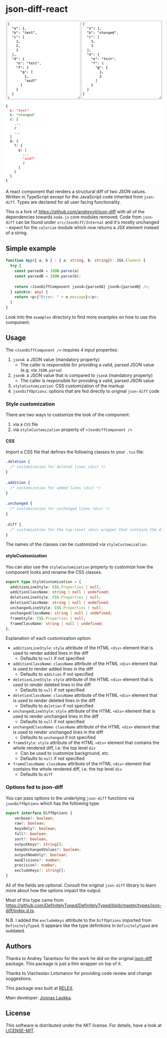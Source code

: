 # json-diff-react

![Example of the React component](example.png)

A react component that renders a structural diff of two JSON values. Written
in TypeScript except for the JavaScript code inherited from `json-diff`.
Types are declared for all user facing functionality.

This is a fork of https://github.com/andreyvit/json-diff with all of the
dependencies towards `node.js` core modules removed. Code from `json-diff` can
be found under `src/JsonDiff/Internal` and it's mostly unchanged - expect for
the `colorize` module which now returns a JSX element instead of a string.

## Simple example

``` typescript
function App({ a, b } : { a: string, b: string}): JSX.Element {
  try {
    const parsedA = JSON.parse(a)
    const parsedB = JSON.parse(b);

    return <JsonDiffComponent jsonA={parsedA} jsonB={parsedB} />;
  } catch(e: any) {
    return <p>{"Error: " + e.message}</p>;
  }
}
```

Look into the `examples` directory to find more examples on how to use this
component.

## Usage

The `<JsonDiffComponent />` requires 4 input properties:

1. `jsonA`: a JSON value (mandatory property)
   - The caller is responsible for providing a valid, parsed JSON value (e.g. via `JSON.parse`)
2. `jsonB`: a JSON value that is compared to `jsonA` (mandatory property)
   - The caller is responsible for providing a valid, parsed JSON value
3. `styleCustomization`: CSS customization of the markup
4. `jsonDiffOptions`: options that are fed directly to original `json-diff` code

### Style customization

There are two ways to customize the look of the component:

1. via a `CSS` file
2. via `styleCustomization` property of `<JsonDiffComponent />`

#### CSS

Import a CSS file that defines the following classes to your `.tsx` file:

``` css
.deletion {
  /* customization for deleted lines (div) */
}

.addition {
  /* customization for added lines (div) */
}

.unchanged {
  /* customization for unchanged lines (div) */
}

.diff {
  /* customization for the top-level <div> wrapper that contains the diff */
}
```

The names of the classes can be customized via `styleCustomization`.

#### styleCustomization

You can also use the `styleCustomization` property to customize how the
component looks and rename the CSS classes.

``` typescript
export type StyleCustomization = {
  additionLineStyle: CSS.Properties | null;
  additionClassName: string | null | undefined;
  deletionLineStyle: CSS.Properties | null;
  deletionClassName: string | null | undefined;
  unchangedLineStyle: CSS.Properties | null;
  unchangedClassName: string | null | undefined;
  frameStyle: CSS.Properties | null;
  frameClassName: string | null | undefined;
};
```

Explanation of each customization option:

* `additionLineStyle`: `style` attribute of the HTML `<div>` element that is
  used to render added lines in the diff
  * Defaults to `null` if not specified
* `additionClassName`: `className` attribute of the HTML `<div>` element that
  is used to render added lines in the diff
  * Defaults to `addition` if not specified
* `deletionLineStyle`: `style` attribute of the HTML `<div>` element that is
  used to render deleted lines in the diff
  * Defaults to `null` if not specified
* `deletionClassName`: `className` attribute of the HTML `<div>` element that
  is used to render deleted lines in the diff
  * Defaults to `deletion` if not specified
* `unchangedLineStyle`: `style` attribute of the HTML `<div>` element that is
  used to render unchanged lines in the diff
  * Defaults to `null` if not specified
* `unchangedClassName`: `className` attribute of the HTML `<div>` element that
  is used to render unchanged lines in the diff
  * Defaults to `unchanged` if not specified
* `frameStyle`: `style` attribute of the HTML `<div>` element that contains the
  whole rendered diff, i.e. the top level `div`
  * Can be used to customize background, etc.
  * Defaults to `null` if not specified
* `frameClassName`: `className` attribute of the HTML `<div>` element that
  contains the whole rendered diff, i.e. the top level `div`
  * Defaults to `diff`


### Options fed to json-diff

You can pass options to the underlying `json-diff` functions via
`jsonDiffOptions` which has the following type:

``` typescript
export interface DiffOptions {
    verbose?: boolean;
    raw?: boolean;
    keysOnly?: boolean;
    full?: boolean;
    sort?: boolean;
    outputKeys?: string[];
    keepUnchangedValues?: boolean;
    outputNewOnly?: boolean;
    maxElisions?: number;
    precision?: number;
    excludeKeys?: string[];
}
```

All of the fields are optional. Consult the original `json-diff` library to
learn more about how the options impact the output.

Most of this type came from https://github.com/DefinitelyTyped/DefinitelyTyped/blob/master/types/json-diff/index.d.ts.

N.B. I added the `excludeKeys` attribute to the `DiffOptions` imported from
`DefinitelyTyped`. It appears like the type definitions in `DefinitelyTyped`
are outdated.

## Authors

Thanks to Andrey Tarantsov for the work he did on the original [json-diff](https://github.com/andreyvit/json-diff)
package. This package is just a thin wrapper on top of it.

Thanks to Viacheslav Lotsmanov for providing code review and change suggestions.

This package was built at [RELEX](https://www.relexsolutions.com/).

Main developer: [Joonas Laukka](https://github.com/skyvier).

## License

This software is distributed under the MIT license. For details, have a look at
[LICENSE-MIT](./LICENSE-MIT).

